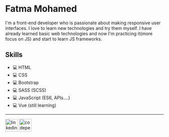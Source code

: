 # Fatma Mohamed
I'm a front-end developer who is passionate about making responsive user interfaces. I love to learn new technologies and try them myself.
I have already learned basic web technologies and now I'm practicing it(more focus on JS) and start to learn JS frameworks.


## Skills
* 💻 HTML
* 💻 CSS
* 💻 Bootstrap
* 💻 SASS (SCSS)
* 💻 JavaScript (ES6, APIs....)
* 💻 Vue (still learning)

<!--  [![Top Langs](https://github-readme-stats.vercel.app/api/top-langs/?username=Fatma-M)](https://github.com/anuraghazra/github-readme-stats) -->

<!-- ![GitHub streak stats](https://github-readme-streak-stats.herokuapp.com/?user=Fatma-M)   -->

---
[<img src='https://cdn.jsdelivr.net/npm/simple-icons@3.0.1/icons/linkedin.svg' alt='linkedin' height='40'>](https://www.linkedin.com/in/fatma-mohamed-b08569206//)
[<img src='https://cdn.jsdelivr.net/npm/simple-icons@3.0.1/icons/codepen.svg' alt='codepen' height='40'>](https://codepen.io/Fatma-m)
